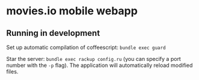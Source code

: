 # movies.io mobile webapp

## Running in development

Set up automatic compilation of coffeescript: `bundle exec guard`

Star the server: `bundle exec rackup config.ru` (you can specify a port number with the `-p` flag). The application will automatically reload modified files.
